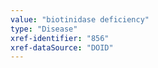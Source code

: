 ```yaml
---
value: "biotinidase deficiency"
type: "Disease"
xref-identifier: "856"
xref-dataSource: "DOID"
---
```

